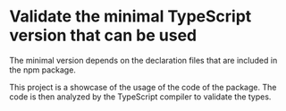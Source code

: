 # Validate the minimal TypeScript version that can be used

The minimal version depends on the declaration files that are included in the npm package.

This project is a showcase of the usage of the code of the package. The code is then analyzed by the TypeScript compiler
to validate the types.
